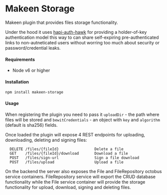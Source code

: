 Makeen Storage
==============

Makeen plugin that provides files storage functionality.

Under the hood it uses [hapi-auth-hawk](https://github.com/hapijs/hapi-auth-hawk) for providing a holder-of-key authentication model this way to can share self-expiring pre-authenticated links to non-autneticated users without worring too much about security or password/credential leaks.

#### Requirements
- Node v6 or higher

#### Installation
`npm install makeen-storage`

#### Usage

When registering the plugin you need to pass it `uploadDir` - the path where files will be stored and `bewitCredentials` - an object with `key` and `algorithm` (default is sha256) fields.

Once loaded the plugin will expose 4 REST endpoints for uploading, downloading, deleting and signing files:

```
  DELETE /files/{fileId}                Delete a file
  GET    /files/{fileId}/download       Download a file
  POST   /files/sign-url                Sign a file download
  POST   /files/upload                  Upload a file
```

On the backend the server also exposes the File and FileRepository octobus service containers. FileRepository service will
export the CRUD database functionality while the File service container will provide the storage functionality for upload, download, signing and deleting files.